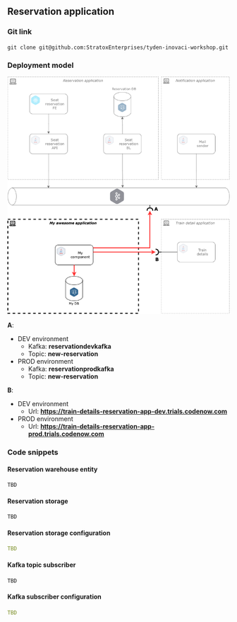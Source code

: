 ## Reservation application

### Git link
```shell
git clone git@github.com:StratoxEnterprises/tyden-inovaci-workshop.git
```

### Deployment model

![Image](deployment_model.png)

**A**:
  - DEV environment
    - Kafka: **reservationdevkafka**
    - Topic: **new-reservation**
  - PROD environment
    - Kafka: **reservationprodkafka**
    - Topic: **new-reservation**

**B**:
  - DEV environment
    - Url: **https://train-details-reservation-app-dev.trials.codenow.com**
  - PROD environment
    - Url: **https://train-details-reservation-app-prod.trials.codenow.com**

### Code snippets

#### Reservation warehouse entity

```java
TBD
```

#### Reservation storage

```java
TBD
```

#### Reservation storage configuration

```yaml
TBD
```

#### Kafka topic subscriber

```java
TBD
```

#### Kafka subscriber configuration

```yaml
TBD
```
